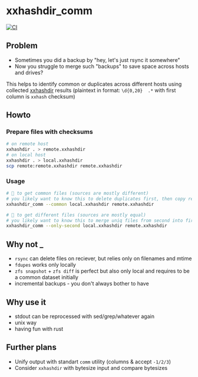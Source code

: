 # xxhashdir_comm

[![CI](https://github.com/razum2um/xxhashdir_comm/actions/workflows/rust.yml/badge.svg)](https://github.com/razum2um/xxhashdir_comm/actions/workflows/rust.yml)

## Problem

- Sometimes you did a backup by "hey, let's just rsync it somewhere"
- Now you struggle to merge such "backups" to save space across hosts and drives?

This helps to identify common or duplicates across different hosts
using collected [xxhashdir](https://github.com/lunatic-cat/xxhashdir) results (plaintext in format: `\d{0,20}  .*` with first column is `xxhash` checksum)

## Howto

### Prepare files with checksums

```sh
# on remote host
xxhashdir . > remote.xxhashdir
# on local host
xxhashdir . > local.xxhashdir
scp remote:remote.xxhashdir remote.xxhashdir
```

### Usage

```sh
# 🚀 to get common files (sources are mostly different)
# you likely want to know this to delete duplicates first, then copy rest
xxhashdir_comm --common local.xxhashdir remote.xxhashdir

# 🚀 to get different files (sources are mostly equal)
# you likely want to know this to merge uniq files from second into first, then delete the second at all
xxhashdir_comm --only-second local.xxhashdir remote.xxhashdir
```

## Why not _

- `rsync` can delete files on reciever, but relies only on filenames and mtime
- `fdupes` works only locally
- `zfs snapshot` + `zfs diff` is perfect but also only local and requires to be a common dataset initially
- incremental backups - you don't always bother to have
## Why use it

- stdout can be reprocessed with sed/grep/whatever again
- unix way
- having fun with rust

## Further plans

- Unify output with standart `comm` utility (columns & accept `-1/2/3`)
- Consider `xxhashdir` with bytesize input and compare bytesizes
